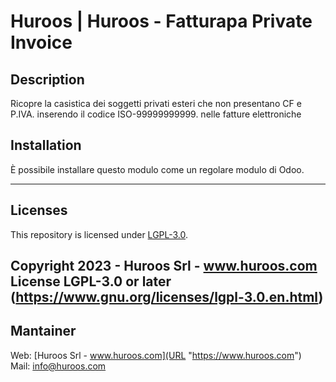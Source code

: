 # Huroos | Huroos - Fatturapa Private Invoice

## Description
Ricopre la casistica dei soggetti privati esteri che non presentano CF e P.IVA. inserendo il codice ISO-99999999999. nelle fatture elettroniche

## Installation
È possibile installare questo modulo come un regolare modulo di Odoo.

----
## Licenses
This repository is licensed under [LGPL-3.0](LICENSE).

Copyright 2023 - Huroos Srl - www.huroos.com<br/>
License LGPL-3.0 or later (https://www.gnu.org/licenses/lgpl-3.0.en.html)
----
## Mantainer
Web: [Huroos Srl - www.huroos.com](URL "https://www.huroos.com")
<br>
Mail: [info@huroos.com](mailto:info@huroos.com)
